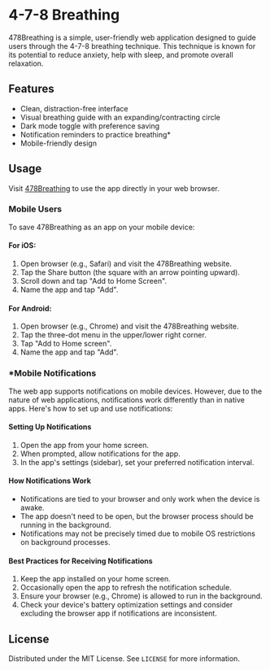 # 4-7-8 Breathing
478Breathing is a simple, user-friendly web application designed to guide users through the 4-7-8 breathing technique. This technique is known for its potential to reduce anxiety, help with sleep, and promote overall relaxation.

## Features
- Clean, distraction-free interface
- Visual breathing guide with an expanding/contracting circle
- Dark mode toggle with preference saving
- Notification reminders to practice breathing*
- Mobile-friendly design

## Usage
Visit [478Breathing](https://ewolfe093.github.io/478Breathing) to use the app directly in your web browser.

### Mobile Users
To save 478Breathing as an app on your mobile device:

#### For iOS:
1. Open browser (e.g., Safari) and visit the 478Breathing website.
2. Tap the Share button (the square with an arrow pointing upward).
3. Scroll down and tap "Add to Home Screen".
4. Name the app and tap "Add".

#### For Android:
1. Open browser (e.g., Chrome) and visit the 478Breathing website.
2. Tap the three-dot menu in the upper/lower right corner.
3. Tap "Add to Home screen".
4. Name the app and tap "Add".

### *Mobile Notifications
The web app supports notifications on mobile devices. However, due to the nature of web applications, notifications work differently than in native apps. Here's how to set up and use notifications:

#### Setting Up Notifications
1. Open the app from your home screen.
2. When prompted, allow notifications for the app.
3. In the app's settings (sidebar), set your preferred notification interval.

#### How Notifications Work
- Notifications are tied to your browser and only work when the device is awake.
- The app doesn't need to be open, but the browser process should be running in the background.
- Notifications may not be precisely timed due to mobile OS restrictions on background processes.

#### Best Practices for Receiving Notifications
1. Keep the app installed on your home screen.
2. Occasionally open the app to refresh the notification schedule.
3. Ensure your browser (e.g., Chrome) is allowed to run in the background.
4. Check your device's battery optimization settings and consider excluding the browser app if notifications are inconsistent.

## License

Distributed under the MIT License. See `LICENSE` for more information.
